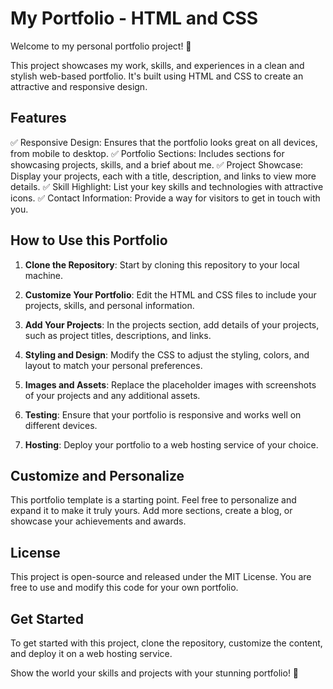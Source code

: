 # My Portfolio - HTML and CSS

Welcome to my personal portfolio project! 🚀

This project showcases my work, skills, and experiences in a clean and stylish web-based portfolio. It's built using HTML and CSS to create an attractive and responsive design.

## Features
✅ Responsive Design: Ensures that the portfolio looks great on all devices, from mobile to desktop.
✅ Portfolio Sections: Includes sections for showcasing projects, skills, and a brief about me.
✅ Project Showcase: Display your projects, each with a title, description, and links to view more details.
✅ Skill Highlight: List your key skills and technologies with attractive icons.
✅ Contact Information: Provide a way for visitors to get in touch with you.

## How to Use this Portfolio
1. **Clone the Repository**: Start by cloning this repository to your local machine.
   
2. **Customize Your Portfolio**: Edit the HTML and CSS files to include your projects, skills, and personal information.

3. **Add Your Projects**: In the projects section, add details of your projects, such as project titles, descriptions, and links.

4. **Styling and Design**: Modify the CSS to adjust the styling, colors, and layout to match your personal preferences.

5. **Images and Assets**: Replace the placeholder images with screenshots of your projects and any additional assets.

6. **Testing**: Ensure that your portfolio is responsive and works well on different devices.

7. **Hosting**: Deploy your portfolio to a web hosting service of your choice.

## Customize and Personalize
This portfolio template is a starting point. Feel free to personalize and expand it to make it truly yours. Add more sections, create a blog, or showcase your achievements and awards.

## License
This project is open-source and released under the MIT License. You are free to use and modify this code for your own portfolio.

## Get Started
To get started with this project, clone the repository, customize the content, and deploy it on a web hosting service.

Show the world your skills and projects with your stunning portfolio! 🌟

